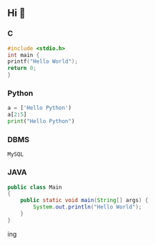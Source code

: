 ## Hi 👋
### C
```C
#include <stdio.h>
int main {
printf("Hello World");
return 0;
}
```

### Python
```Python
a = ['Hello Python')
a[2:5]
print("Hello Python")
```

### DBMS
```DBMS
MySQL
```

### JAVA
```JAVA
public class Main
{
	public static void main(String[] args) {
		System.out.println("Hello World");
	}
}
```
ing
<!--
**ChoiKeen/ChoiKeen** is a ✨ _special_ ✨ repository because its `README.md` (this file) appears on your GitHub profile.

Here are some ideas to get you started:

- 🔭 I’m currently working on ...
- 🌱 I’m currently learning ...
- 👯 I’m looking to collaborate on ...
- 🤔 I’m looking for help with ...
- 💬 Ask me about ...
- 📫 How to reach me: ...
- 😄 Pronouns: ...
- ⚡ Fun fact: ...
-->
